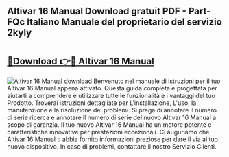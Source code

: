 ## Altivar 16 Manual Download gratuit PDF - Part-FQc Italiano Manuale del proprietario del servizio 2kyly

# <h2><a href="http://dfbmqqq.blite.top/?on=Altivar+16+Manual">🔗Download 👉🔴 Altivar 16 Manual</a></h2>

[![Altivar 16 Manual download](https://i.imgur.com/lujVjoI.png)](http://dfbmqqq.blite.top/?on=Altivar+16+Manual)
Benvenuto nel manuale di istruzioni per il tuo Altivar 16 Manual appena attivato. Questa guida completa è progettata per aiutarti a comprendere e utilizzare tutte le funzionalità e i vantaggi del tuo Prodotto. Troverai istruzioni dettagliate per L'installazione, L'uso, la manutenzione e la risoluzione dei problemi. Si prega di annotare il numero di serie ricerca e annotare il numero di serie del nuovo Altivar 16 Manual a scopo di garanzia. Il tuo nuovo Altivar 16 Manual ha un motore potente e caratteristiche innovative per prestazioni eccezionali. Ci auguriamo che Altivar 16 Manual ti abbia fornito informazioni preziose per dare il via al tuo nuovo dispositivo. In caso di problemi, contattare il nostro Servizio Clienti.
